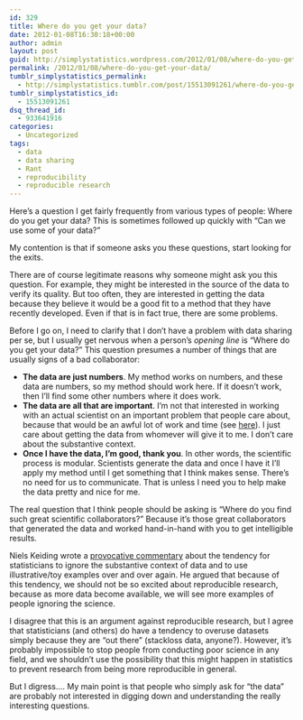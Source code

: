 ```yaml
---
id: 329
title: Where do you get your data?
date: 2012-01-08T16:30:18+00:00
author: admin
layout: post
guid: http://simplystatistics.wordpress.com/2012/01/08/where-do-you-get-your-data
permalink: /2012/01/08/where-do-you-get-your-data/
tumblr_simplystatistics_permalink:
  - http://simplystatistics.tumblr.com/post/15513091261/where-do-you-get-your-data
tumblr_simplystatistics_id:
  - 15513091261
dsq_thread_id:
  - 933641916
categories:
  - Uncategorized
tags:
  - data
  - data sharing
  - Rant
  - reproducibility
  - reproducible research
---
```

Here&#8217;s a question I get fairly frequently from various types of people: Where do you get your data? This is sometimes followed up quickly with &#8220;Can we use some of your data?&#8221;

My contention is that if someone asks you these questions, start looking for the exits.

<!-- more -->There are of course legitimate reasons why someone might ask you this question. For example, they might be interested in the source of the data to verify its quality. But too often, they are interested in getting the data because they believe it would be a good fit to a method that they have recently developed. Even if that is in fact true, there are some problems.

Before I go on, I need to clarify that I don&#8217;t have a problem with data sharing per se, but I usually get nervous when a person&#8217;s _opening line_ is &#8220;Where do you get your data?&#8221; This question presumes a number of things that are usually signs of a bad collaborator:

  * **The data are just numbers**. My method works on numbers, and these data are numbers, so my method should work here. If it doesn&#8217;t work, then I&#8217;ll find some other numbers where it does work.
  * **The data are all that are important**. I&#8217;m not that interested in working with an actual scientist on an important problem that people care about, because that would be an awful lot of work and time (see <a href="http://simplystatistics.tumblr.com/post/11695813030/finding-good-collaborators" target="_blank">here</a>). I just care about getting the data from whomever will give it to me. I don&#8217;t care about the substantive context.
  * **Once I have the data, I&#8217;m good, thank you**. In other words, the scientific process is modular. Scientists generate the data and once I have it I&#8217;ll apply my method until I get something that I think makes sense. There&#8217;s no need for us to communicate. That is unless I need you to help make the data pretty and nice for me.

The real question that I think people should be asking is &#8220;Where do you find such great scientific collaborators?&#8221; Because it&#8217;s those great collaborators that generated the data and worked hand-in-hand with you to get intelligible results.

Niels Keiding wrote a <a href="http://biostatistics.oxfordjournals.org/content/11/3/376.long" target="_blank">provocative commentary</a> about the tendency for statisticians to ignore the substantive context of data and to use illustrative/toy examples over and over again. He argued that because of this tendency, we should not be so excited about reproducible research, because as more data become available, we will see more examples of people ignoring the science.

I disagree that this is an argument against reproducible research, but I agree that statisticians (and others) do have a tendency to overuse datasets simply because they are &#8220;out there&#8221; (stackloss data, anyone?). However, it&#8217;s probably impossible to stop people from conducting poor science in any field, and we shouldn&#8217;t use the possibility that this might happen in statistics to prevent research from being more reproducible in general. 

But I digress&#8230;. My main point is that people who simply ask for &#8220;the data&#8221; are probably not interested in digging down and understanding the really interesting questions. 